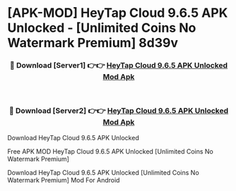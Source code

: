 # [APK-MOD] HeyTap Cloud 9.6.5 APK Unlocked - [Unlimited Coins No Watermark Premium] 8d39v



<div align="center">
<h3>🔴 Download [Server1] 👉👉 <a href="https://momento.my/?title=HeyTap_Cloud_9.6.5_APK_Unlocked">HeyTap Cloud 9.6.5 APK Unlocked Mod Apk</a></h3><br>

<h3>🔴 Download [Server2] 👉👉 <a href="https://momento.my/?title=HeyTap_Cloud_9.6.5_APK_Unlocked">HeyTap Cloud 9.6.5 APK Unlocked Mod Apk</a></h3>
</div>



Download HeyTap Cloud 9.6.5 APK Unlocked 

Free APK MOD HeyTap Cloud 9.6.5 APK Unlocked [Unlimited Coins No Watermark Premium]

Download HeyTap Cloud 9.6.5 APK Unlocked [Unlimited Coins No Watermark Premium] Mod For Android
